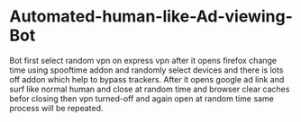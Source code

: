 # Automated-human-like-Ad-viewing-Bot

Bot first select random vpn on express vpn after it opens firefox change time using spooftime addon and randomly select devices and there is lots off addon which help to bypass trackers. After it opens google ad link and surf like normal human and close at random time and browser clear caches befor closing then vpn turned-off and again open at random time same process will be repeated. 
